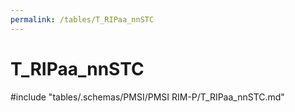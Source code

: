```yaml
---
permalink: /tables/T_RIPaa_nnSTC
---
```

# T_RIPaa_nnSTC
<!-- SPDX-License-Identifier: MPL-2.0 -->

<!-- ATTENTION : Ne pas supprimer ou modifier la ligne ci-dessous -->
#include "tables/.schemas/PMSI/PMSI RIM-P/T_RIPaa_nnSTC.md"
<!-- ATTENTION : Ne pas supprimer ou modifier la ligne ci-dessus -->
